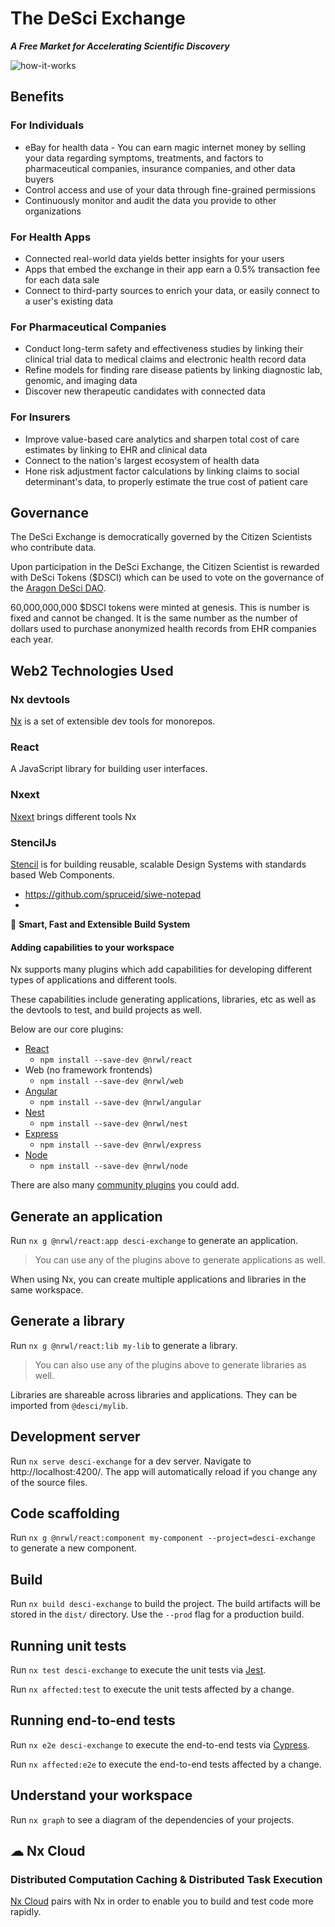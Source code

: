 # The DeSci Exchange

***A Free Market for Accelerating Scientific Discovery***

![how-it-works](https://user-images.githubusercontent.com/2808553/190667341-ce6fc007-1392-4dd1-8c98-35966eb62e56.png)

## Benefits

### For Individuals

- eBay for health data - You can earn magic internet money by selling your data regarding symptoms, treatments, and
  factors to pharmaceutical companies, insurance companies, and other data buyers
- Control access and use of your data through fine-grained permissions
- Continuously monitor and audit the data you provide to other organizations

### For Health Apps

- Connected real-world data yields better insights for your users
- Apps that embed the exchange in their app earn a 0.5% transaction fee for each data sale
- Connect to third-party sources to enrich your data, or easily connect to a user's existing data

### For Pharmaceutical Companies

- Conduct long-term safety and effectiveness studies by linking their clinical trial data to medical claims and electronic health record data
- Refine models for finding rare disease patients by linking diagnostic lab, genomic, and imaging data
- Discover new therapeutic candidates with connected data

### For Insurers

- Improve value-based care analytics and sharpen total cost of care estimates by linking to EHR and clinical data
- Connect to the nation's largest ecosystem of health data
- Hone risk adjustment factor calculations by linking claims to social determinant's data, to properly estimate the true cost of patient care

## Governance

The DeSci Exchange is democratically governed by the Citizen Scientists who contribute data.  

Upon participation in the DeSci Exchange, the Citizen Scientist is rewarded with DeSci Tokens ($DSCI) which can be 
used to vote on the governance of the [Aragon DeSci DAO](https://client.aragon.org/#/desci/0x24accccb8d4329aecfcb4347b3e92c8fd1349c01/).

60,000,000,000 $DSCI tokens were minted at genesis. This is number is fixed and cannot be changed.  It is the same 
number as the number of dollars used to purchase anonymized health records from EHR companies each year.


## Web2 Technologies Used

### Nx devtools
[Nx](https://nx.dev/) is a set of extensible dev tools for monorepos.

### React
A JavaScript library for building user interfaces.

### Nxext
[Nxext](https://nxext.dev/) brings different tools Nx

### StencilJs
[Stencil](https://stenciljs.com/) is for building reusable, scalable Design Systems with standards based Web Components.

- https://github.com/spruceid/siwe-notepad
- 

🔎 **Smart, Fast and Extensible Build System**

#### Adding capabilities to your workspace

Nx supports many plugins which add capabilities for developing different types of applications and different tools.

These capabilities include generating applications, libraries, etc as well as the devtools to test, and build projects as well.

Below are our core plugins:

- [React](https://reactjs.org)
  - `npm install --save-dev @nrwl/react`
- Web (no framework frontends)
  - `npm install --save-dev @nrwl/web`
- [Angular](https://angular.io)
  - `npm install --save-dev @nrwl/angular`
- [Nest](https://nestjs.com)
  - `npm install --save-dev @nrwl/nest`
- [Express](https://expressjs.com)
  - `npm install --save-dev @nrwl/express`
- [Node](https://nodejs.org)
  - `npm install --save-dev @nrwl/node`

There are also many [community plugins](https://nx.dev/community) you could add.

## Generate an application

Run `nx g @nrwl/react:app desci-exchange` to generate an application.

> You can use any of the plugins above to generate applications as well.

When using Nx, you can create multiple applications and libraries in the same workspace.

## Generate a library

Run `nx g @nrwl/react:lib my-lib` to generate a library.

> You can also use any of the plugins above to generate libraries as well.

Libraries are shareable across libraries and applications. They can be imported from `@desci/mylib`.

## Development server

Run `nx serve desci-exchange` for a dev server. Navigate to http://localhost:4200/. The app will automatically reload if you change any of the source files.

## Code scaffolding

Run `nx g @nrwl/react:component my-component --project=desci-exchange` to generate a new component.

## Build

Run `nx build desci-exchange` to build the project. The build artifacts will be stored in the `dist/` directory. Use the `--prod` flag for a production build.

## Running unit tests

Run `nx test desci-exchange` to execute the unit tests via [Jest](https://jestjs.io).

Run `nx affected:test` to execute the unit tests affected by a change.

## Running end-to-end tests

Run `nx e2e desci-exchange` to execute the end-to-end tests via [Cypress](https://www.cypress.io).

Run `nx affected:e2e` to execute the end-to-end tests affected by a change.

## Understand your workspace

Run `nx graph` to see a diagram of the dependencies of your projects.

## ☁ Nx Cloud

### Distributed Computation Caching & Distributed Task Execution

[Nx Cloud](https://nx.app/) pairs with Nx in order to enable you to build and test code more rapidly.
